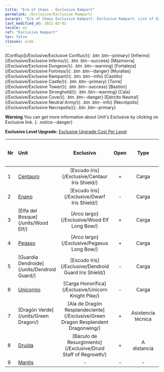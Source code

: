 ```yaml
---
title: "Era of Chaos - Exclusivo Rampart"
permalink: /Exclusive/Exclusive Rampart/
excerpt: "Era of Chaos Exclusivo Rampart. Exclusivo Rampart. List of Exclusivo Rampart in Era of Chaos"
last_modified_at: 2021-03-02
locale: es
ref: "Exclusive Rampart"
toc: false
classes: wide
---
```

 [Conflujo](/Exclusive/Exclusive Conflux/){: .btn .btn--primary} [Infierno](/Exclusive/Exclusive Inferno/){: .btn .btn--success} [Mazmorra](/Exclusive/Exclusive Dungeon/){: .btn .btn--warning} [Fortaleza](/Exclusive/Exclusive Fortress/){: .btn .btn--danger} [Murallas](/Exclusive/Exclusive Rampart/){: .btn .btn--info} [Castillo](/Exclusive/Exclusive Castle/){: .btn .btn--primary} [Torre](/Exclusive/Exclusive Tower/){: .btn .btn--success} [Bastión](/Exclusive/Exclusive Stronghold/){: .btn .btn--warning} [Cala](/Exclusive/Exclusive Cove/){: .btn .btn--danger} [Ejército Neutral](/Exclusive/Exclusive Neutral Army/){: .btn .btn--info} [Necrópolis](/Exclusive/Exclusive Necropolis/){: .btn .btn--primary} 

**Warning** You can get more information about Unit's Exclusive by clicking on Exclusive link. 
{: .notice--danger}

 **Exclusivo Level Upgrade:** [Exclusive Upgrade Cost Per Level](/Exclusive/ExclusiveUpgradeCostPerLevel/)

  | Nr |         Unit        | Exclusivo | Open  |    Type   |  Item to Rank UP      |  Skin   |
  |:---|:--------------------|:-------------:|:-----:|:---------:|:---------------------:|:-------:|
  | 1  | [Centauro](/units/Centaur/) | [Escudo Iris](/Exclusive/Centaur Iris Shield/) | + | Carga | - | - |
  | 2  | [Enano](/units/Dwarf/) | [Escudo Iris](/Exclusive/Dwarf Iris Shield/) | - | Carga | - | - |
  | 3  | [Elfa del Bosque](/units/Wood Elf/) | [Arco largo](/Exclusive/Wood Elf Long Bow/) | + | Carga | - | - |
  | 4  | [Pegaso](/units/Pegasus/) | [Arco largo](/Exclusive/Pegasus Long Bow/) | + | Carga | - | - |
  | 5  | [Guardia Dendroide](/units/Dendroid Guard/) | [Escudo Iris](/Exclusive/Dendroid Guard Iris Shield/) | - | Carga | - | - |
  | 6  | [Unicornio](/units/Unicorn/) | [Carga Honorífica](/Exclusive/Unicorn Knight Pike/) | - | Carga | - | - |
  | 7  | [Dragón Verde](/units/Green Dragon/) | [Ala de Dragón Resplandeciente](/Exclusive/Green Dragon Resplendent Dragonwing/) | + | Asistencia técnica | - | - |
  | 8  | [Druida](/units/Druid/) | [Báculo de Resurgimiento](/Exclusive/Druid Staff of Regrowth/) | + | A distancia | - | - |
  | 9  | [Mantis](/units/Mantis/) | - | - | - | none | none |
